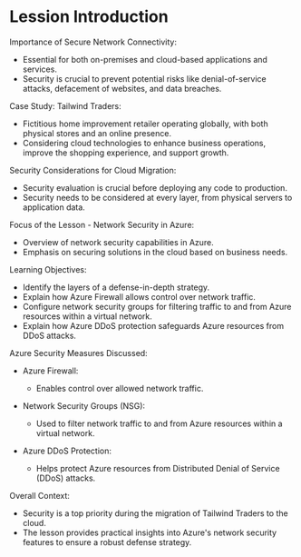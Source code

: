 # Lession Introduction

Importance of Secure Network Connectivity:

- Essential for both on-premises and cloud-based applications and services.
- Security is crucial to prevent potential risks like denial-of-service attacks, defacement of websites, and data breaches.

Case Study: Tailwind Traders:

- Fictitious home improvement retailer operating globally, with both physical stores and an online presence.
- Considering cloud technologies to enhance business operations, improve the shopping experience, and support growth.

Security Considerations for Cloud Migration:

- Security evaluation is crucial before deploying any code to production.
- Security needs to be considered at every layer, from physical servers to application data.

Focus of the Lesson - Network Security in Azure:

- Overview of network security capabilities in Azure.
- Emphasis on securing solutions in the cloud based on business needs.

Learning Objectives:

- Identify the layers of a defense-in-depth strategy.
- Explain how Azure Firewall allows control over network traffic.
- Configure network security groups for filtering traffic to and from Azure resources within a virtual network.
- Explain how Azure DDoS protection safeguards Azure resources from DDoS attacks.

Azure Security Measures Discussed:

- Azure Firewall:
  - Enables control over allowed network traffic.

- Network Security Groups (NSG):
  - Used to filter network traffic to and from Azure resources within a virtual network.

- Azure DDoS Protection:
  - Helps protect Azure resources from Distributed Denial of Service (DDoS) attacks.

Overall Context:

- Security is a top priority during the migration of Tailwind Traders to the cloud.
- The lesson provides practical insights into Azure's network security features to ensure a robust defense strategy.
